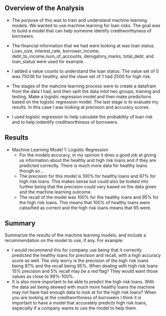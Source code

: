 ## Overview of the Analysis

* The purpose of this was to train and understand machine learning models. We wanted to use machine learning for loan risks. The goal was to build a model that can help someone identify creditworthyness of borrowers.

* The financial information that we had were looking at was loan status. Loan_size, interest_rate, borrower_income, debt_to_income,num_of_accounts, derogatory_marks, total_debt, and loan_status were used for example.

* I added a value counts to understand the loan status. The value set of 0 was 75036 for healthy, and the vlaue set of 1 had 2500 for high risk.

* The stages of the mahcine learning process were to create a datafram from the data I had, and then split the data intot two groups, training and testing. Make a logistic regression model and then make predictions based on the logistic regression model. The last stage is to evaluate my results. In this case I was looking at precision and accuracy scores.

* I used logistic regression to help calculate the probability of loan risk and to help indentify creditworthiness of borrowers.

## Results

* Machine Learning Model 1: Logistic Regression
    * For the models accuracy, in my opinion it does a good job at giving us information about the healthy and high risk loans and if they are predicted correctly. There is much more data for healthy loans though so...
    * The precision for this model is 100% for healthy loans and 87% for high risk loans. This makes sense but could also be looked into further being that the precision could vary based on the data given and the machine learning outcome.
    * The recall of the model was 100% for the healthy loans and 95% for the high risk loans. This means that 100% of healthy loans were calssified as correct and the high risk loans means that 95 were.

## Summary

Summarize the results of the machine learning models, and include a recommendation on the model to use, if any. For example:

* I would recommend this for company use being that it correctly predicted the healthy loans for precision and recall, with a high accuracy score as well. The only worry is the precision of the high risk loans being 87% and the recall being 95%. When dealing with high risk loans 15% precision and 5% recall may be a red flag? They would want those values as close to 99%-100%.
* It is also more important to be able to predict the high risk loans. With the data set being skewed with much more healthy loans the machine may not have had enough data to look at for the high risk loans? When you are looking at the creditworthiness of borrowers I think it is important to have a model that accurately predicts high risk loans, especially if a company wants to use the model to help them.
